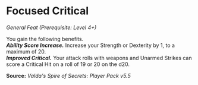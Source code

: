 # Focused Critical
*General Feat (Prerequisite: Level 4+)*

You gain the following benefits.  
***Ability Score Increase.*** Increase your Strength or Dexterity by 1, to a maximum of 20.  
***Improved Critical.*** Your attack rolls with weapons and Unarmed Strikes can score a Critical Hit on a roll of 19 or 20 on the d20.



**Source:** *Valda's Spire of Secrets: Player Pack v5.5*